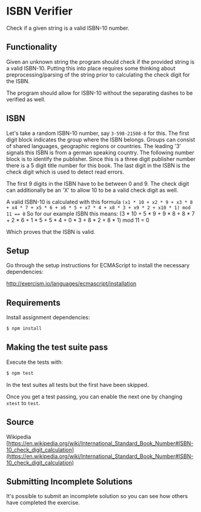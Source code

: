 # ISBN Verifier

Check if a given string is a valid ISBN-10 number.

## Functionality

Given an unknown string the program should check if the provided string is a valid ISBN-10.
Putting this into place requires some thinking about preprocessing/parsing of the string prior to calculating the check digit for the ISBN.

The program should allow for ISBN-10 without the separating dashes to be verified as well.

## ISBN

Let's take a random ISBN-10 number, say `3-598-21508-8` for this.
The first digit block indicates the group where the ISBN belongs. Groups can consist of shared languages, geographic regions or countries. The leading '3' signals this ISBN is from a german speaking country.
The following number block is to identify the publisher. Since this is a three digit publisher number there is a 5 digit title number for this book.
The last digit in the ISBN is the check digit which is used to detect read errors.

The first 9 digits in the ISBN have to be between 0 and 9.
The check digit can additionally be an 'X' to allow 10 to be a valid check digit as well.

A valid ISBN-10 is calculated with this formula `(x1 * 10 + x2 * 9 + x3 * 8 + x4 * 7 + x5 * 6 + x6 * 5 + x7 * 4 + x8 * 3 + x9 * 2 + x10 * 1) mod 11 == 0`
So for our example ISBN this means:
(3 * 10 + 5 * 9 + 9 * 8 + 8 * 7 + 2 * 6 + 1 * 5 + 5 * 4 + 0 * 3 + 8 * 2 + 8 * 1) mod 11 = 0

Which proves that the ISBN is valid.

## Setup

Go through the setup instructions for ECMAScript to
install the necessary dependencies:

http://exercism.io/languages/ecmascript/installation

## Requirements

Install assignment dependencies:

```bash
$ npm install
```

## Making the test suite pass

Execute the tests with:

```bash
$ npm test
```

In the test suites all tests but the first have been skipped.

Once you get a test passing, you can enable the next one by
changing `xtest` to `test`.


## Source

Wikipedia [https://en.wikipedia.org/wiki/International_Standard_Book_Number#ISBN-10_check_digit_calculation](https://en.wikipedia.org/wiki/International_Standard_Book_Number#ISBN-10_check_digit_calculation)

## Submitting Incomplete Solutions
It's possible to submit an incomplete solution so you can see how others have completed the exercise.
